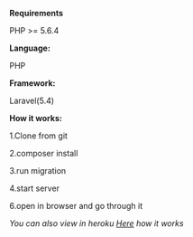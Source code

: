 **Requirements**

 PHP >= 5.6.4

**Language:**

PHP

**Framework:**

Laravel(5.4)


**How it works:**

1.Clone  from git 

2.composer install

3.run migration 

4.start server

6.open in browser and go through it 

_You can also view in  heroku <a href="https://online-task.herokuapp.com/">Here</a> how it works_

 



